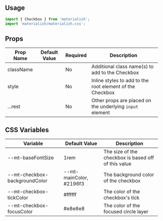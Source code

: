 ## Usage

```jsx
import { Checkbox } from 'materialish';
import 'materialish/materialish.css';
```

## Props

| Prop Name | Default Value | Required | Description                                              |
| --------- | ------------- | -------- | -------------------------------------------------------- |
| className |               | No       | Additional class name(s) to add to the Checkbox          |
| style     |               | No       | Inline styles to add to the root element of the Checkbox |
| ...rest   |               | No       | Other props are placed on the underlying `input` element |

## CSS Variables

| Variable                      | Default Value           | Description                                         |
| ----------------------------- | ----------------------- | --------------------------------------------------- |
| --mt-baseFontSize             | 1rem                    | The size of the checkbox is based off of this value |
| --mt-checkbox-backgroundColor | --mt-mainColor, #2196f3 | The background color of the checkbox                |
| --mt-checkbox-tickColor       | #ffffff                 | The color of the checkbox's tick                    |
| --mt-checkbox-focusColor      | #e8e8e8                 | The color of the focused circle layer               |
